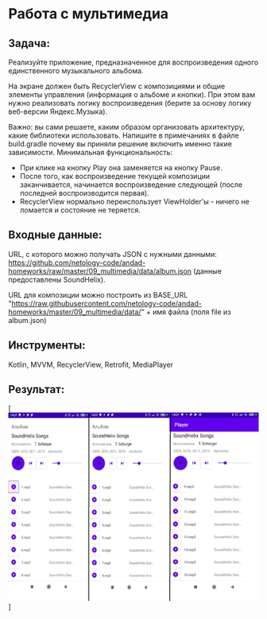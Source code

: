 # Работа с мультимедиа

## Задача:
Реализуйте приложение, предназначенное для воспроизведения одного единственного музыкального альбома. 

На экране должен быть RecyclerView с композициями и общие элементы управления (информация о альбоме и кнопки). При этом вам нужно реализовать логику воспроизведения (берите за основу логику веб-версии Яндекс.Музыка).

Важно: вы сами решаете, каким образом организовать архитектуру, какие библиотеки использовать. Напишите в примечаниях в файле build.gradle почему вы приняли решение включить именно такие зависимости.
Минимальная функциональность:

* При клике на кнопку Play она заменяется на кнопку Pause.
* После того, как воспроизведение текущей композиции заканчивается, начинается воспроизведение следующей (после последней воспроизводится первая).
* RecyclerView нормально переиспользует ViewHolder'ы - ничего не ломается и состояние не теряется.

## Входные данные:
URL, с которого можно получать JSON с нужными данными: https://github.com/netology-code/andad-homeworks/raw/master/09_multimedia/data/album.json (данные предоставлены SoundHelix).

URL для композиции можно построить из BASE_URL "https://raw.githubusercontent.com/netology-code/andad-homeworks/master/09_multimedia/data/" + имя файла (поля file из album.json)

## Инструменты:
Kotlin, MVVM, RecyclerView, Retrofit, MediaPlayer

## Результат:
 [![Результат](https://raw.githubusercontent.com/ERokhmanko/Player/5c4a0b4d8ee48600224847221791fb0e651a1dfe/Player.png)]
